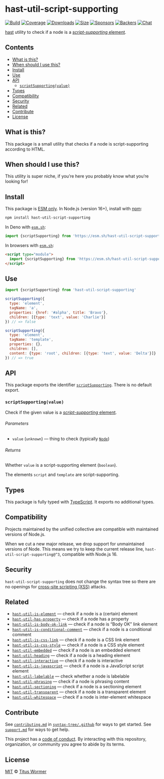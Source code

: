 # hast-util-script-supporting

[![Build][build-badge]][build]
[![Coverage][coverage-badge]][coverage]
[![Downloads][downloads-badge]][downloads]
[![Size][size-badge]][size]
[![Sponsors][sponsors-badge]][collective]
[![Backers][backers-badge]][collective]
[![Chat][chat-badge]][chat]

[hast][] utility to check if a node is a [*script-supporting* element][spec].

## Contents

*   [What is this?](#what-is-this)
*   [When should I use this?](#when-should-i-use-this)
*   [Install](#install)
*   [Use](#use)
*   [API](#api)
    *   [`scriptSupporting(value)`](#scriptsupportingvalue)
*   [Types](#types)
*   [Compatibility](#compatibility)
*   [Security](#security)
*   [Related](#related)
*   [Contribute](#contribute)
*   [License](#license)

## What is this?

This package is a small utility that checks if a node is script-supporting
according to HTML.

## When should I use this?

This utility is super niche, if you’re here you probably know what you’re
looking for!

## Install

This package is [ESM only][esm].
In Node.js (version 16+), install with [npm][]:

```sh
npm install hast-util-script-supporting
```

In Deno with [`esm.sh`][esmsh]:

```js
import {scriptSupporting} from 'https://esm.sh/hast-util-script-supporting@3'
```

In browsers with [`esm.sh`][esmsh]:

```html
<script type="module">
  import {scriptSupporting} from 'https://esm.sh/hast-util-script-supporting@3?bundle'
</script>
```

## Use

```js
import {scriptSupporting} from 'hast-util-script-supporting'

scriptSupporting({
  type: 'element',
  tagName: 'a',
  properties: {href: '#alpha', title: 'Bravo'},
  children: [{type: 'text', value: 'Charlie'}]
}) // => false

scriptSupporting({
  type: 'element',
  tagName: 'template',
  properties: {},
  children: [],
  content: {type: 'root', children: [{type: 'text', value: 'Delta'}]}
}) // => true
```

## API

This package exports the identifier
[`scriptSupporting`][api-script-supporting].
There is no default export.

### `scriptSupporting(value)`

Check if the given value is a [*script-supporting* element][spec].

###### Parameters

*   `value` (`unknown`) — thing to check (typically [`Node`][node])

###### Returns

Whether `value` is a script-supporting element (`boolean`).

The elements `script` and `template` are script-supporting.

## Types

This package is fully typed with [TypeScript][].
It exports no additional types.

## Compatibility

Projects maintained by the unified collective are compatible with maintained
versions of Node.js.

When we cut a new major release, we drop support for unmaintained versions of
Node.
This means we try to keep the current release line,
`hast-util-script-supporting@^3`, compatible with Node.js 16.

## Security

`hast-util-script-supporting` does not change the syntax tree so there are no
openings for [cross-site scripting (XSS)][xss] attacks.

## Related

*   [`hast-util-is-element`](https://github.com/syntax-tree/hast-util-is-element)
    — check if a node is a (certain) element
*   [`hast-util-has-property`](https://github.com/syntax-tree/hast-util-has-property)
    — check if a node has a property
*   [`hast-util-is-body-ok-link`](https://github.com/rehypejs/rehype-minify/tree/main/packages/hast-util-is-body-ok-link)
    — check if a node is “Body OK” link element
*   [`hast-util-is-conditional-comment`](https://github.com/rehypejs/rehype-minify/tree/main/packages/hast-util-is-conditional-comment)
    — check if a node is a conditional comment
*   [`hast-util-is-css-link`](https://github.com/rehypejs/rehype-minify/tree/main/packages/hast-util-is-css-link)
    — check if a node is a CSS link element
*   [`hast-util-is-css-style`](https://github.com/rehypejs/rehype-minify/tree/main/packages/hast-util-is-css-style)
    — check if a node is a CSS style element
*   [`hast-util-embedded`](https://github.com/syntax-tree/hast-util-embedded)
    — check if a node is an embedded element
*   [`hast-util-heading`](https://github.com/syntax-tree/hast-util-heading)
    — check if a node is a heading element
*   [`hast-util-interactive`](https://github.com/syntax-tree/hast-util-interactive)
    — check if a node is interactive
*   [`hast-util-is-javascript`](https://github.com/rehypejs/rehype-minify/tree/main/packages/hast-util-is-javascript)
    — check if a node is a JavaScript script element
*   [`hast-util-labelable`](https://github.com/syntax-tree/hast-util-labelable)
    — check whether a node is labelable
*   [`hast-util-phrasing`](https://github.com/syntax-tree/hast-util-phrasing)
    — check if a node is phrasing content
*   [`hast-util-sectioning`](https://github.com/syntax-tree/hast-util-sectioning)
    — check if a node is a sectioning element
*   [`hast-util-transparent`](https://github.com/syntax-tree/hast-util-transparent)
    — check if a node is a transparent element
*   [`hast-util-whitespace`](https://github.com/syntax-tree/hast-util-whitespace)
    — check if a node is inter-element whitespace

## Contribute

See [`contributing.md`][contributing] in [`syntax-tree/.github`][health] for
ways to get started.
See [`support.md`][support] for ways to get help.

This project has a [code of conduct][coc].
By interacting with this repository, organization, or community you agree to
abide by its terms.

## License

[MIT][license] © [Titus Wormer][author]

<!-- Definition -->

[build-badge]: https://github.com/syntax-tree/hast-util-script-supporting/workflows/main/badge.svg

[build]: https://github.com/syntax-tree/hast-util-script-supporting/actions

[coverage-badge]: https://img.shields.io/codecov/c/github/syntax-tree/hast-util-script-supporting.svg

[coverage]: https://codecov.io/github/syntax-tree/hast-util-script-supporting

[downloads-badge]: https://img.shields.io/npm/dm/hast-util-script-supporting.svg

[downloads]: https://www.npmjs.com/package/hast-util-script-supporting

[size-badge]: https://img.shields.io/badge/dynamic/json?label=minzipped%20size&query=$.size.compressedSize&url=https://deno.bundlejs.com/?q=hast-util-script-supporting

[size]: https://bundlejs.com/?q=hast-util-script-supporting

[sponsors-badge]: https://opencollective.com/unified/sponsors/badge.svg

[backers-badge]: https://opencollective.com/unified/backers/badge.svg

[collective]: https://opencollective.com/unified

[chat-badge]: https://img.shields.io/badge/chat-discussions-success.svg

[chat]: https://github.com/syntax-tree/unist/discussions

[npm]: https://docs.npmjs.com/cli/install

[esm]: https://gist.github.com/sindresorhus/a39789f98801d908bbc7ff3ecc99d99c

[esmsh]: https://esm.sh

[typescript]: https://www.typescriptlang.org

[license]: license

[author]: https://wooorm.com

[health]: https://github.com/syntax-tree/.github

[contributing]: https://github.com/syntax-tree/.github/blob/main/contributing.md

[support]: https://github.com/syntax-tree/.github/blob/main/support.md

[coc]: https://github.com/syntax-tree/.github/blob/main/code-of-conduct.md

[spec]: https://html.spec.whatwg.org/multipage/dom.html#script-supporting-elements

[hast]: https://github.com/syntax-tree/hast

[node]: https://github.com/syntax-tree/hast#nodes

[xss]: https://en.wikipedia.org/wiki/Cross-site_scripting

[api-script-supporting]: #scriptsupportingvalue
